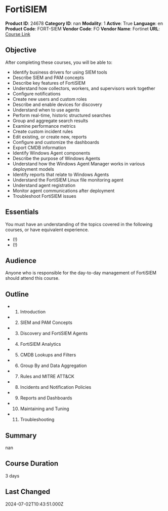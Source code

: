 # FortiSIEM

**Product ID**: 24678
**Category ID**: nan
**Modality**: 1
**Active**: True
**Language**: en
**Product Code**: FORT-SIEM
**Vendor Code**: FO
**Vendor Name**: Fortinet
**URL**: [Course Link](https://www.fastlaneus.com/course/fortinet-fort-siem)

## Objective
After completing these courses, you will be able to: 


- Identify business drivers for using SIEM tools
- Describe SIEM and PAM concepts
- Describe key features of FortiSIEM
- Understand how collectors, workers, and supervisors work together
- Configure notifications
- Create new users and custom roles
- Describe and enable devices for discovery
- Understand when to use agents
- Perform real-time, historic structured searches
- Group and aggregate search results
- Examine performance metrics
- Create custom incident rules
- Edit existing, or create new, reports
- Configure and customize the dashboards
- Export CMDB information
- Identify Windows Agent components
- Describe the purpose of Windows Agents
- Understand how the Windows Agent Manager works in various deployment models
- Identify reports that relate to Windows Agents
- Understand the FortiSIEM Linux file monitoring agent
- Understand agent registration
- Monitor agent communications after deployment
- Troubleshoot FortiSIEM issues

## Essentials
You must have an understanding of the topics covered in the following courses, or have equivalent experience.


- (!)
- (!)

## Audience
Anyone who is responsible for the day-to-day management of FortiSIEM should attend this course.

## Outline
- 1. Introduction
- 2. SIEM and PAM Concepts
- 3. Discovery and FortiSIEM Agents
- 4. FortiSIEM Analytics
- 5. CMDB Lookups and Filters
- 6. Group By and Data Aggregation
- 7. Rules and MITRE ATT&CK
- 8. Incidents and Notification Policies
- 9. Reports and Dashboards
- 10. Maintaining and Tuning
- 11. Troubleshooting

## Summary
nan

## Course Duration
3 days

## Last Changed
2024-07-02T10:43:51.000Z
